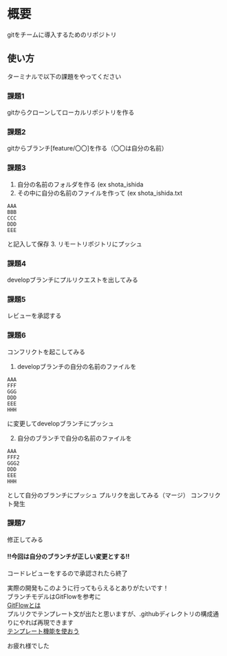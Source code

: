 # 概要
gitをチームに導入するためのリポジトリ
## 使い方
ターミナルで以下の課題をやってください
### 課題1
gitからクローンしてローカルリポジトリを作る
### 課題2
gitからブランチ[feature/〇〇]を作る（〇〇は自分の名前） 
### 課題3
1. 自分の名前のフォルダを作る  (ex shota_ishida
2. その中に自分の名前のファイルを作って  (ex shota_ishida.txt
```
AAA  
BBB  
CCC  
DDD  
EEE
```  
と記入して保存
3. リモートリポジトリにプッシュ
### 課題4
developブランチにプルリクエストを出してみる
### 課題5
レビューを承認する
### 課題6
コンフリクトを起こしてみる 
1. developブランチの自分の名前のファイルを
```
AAA  
FFF  
GGG  
DDD  
EEE
HHH
```  
に変更してdevelopブランチにプッシュ  

2. 自分のブランチで自分の名前のファイルを  
```
AAA
FFF2
GGG2
DDD
EEE
HHH
```
として自分のブランチにプッシュ
プルリクを出してみる（マージ）
コンフリクト発生  
### 課題7
修正してみる  
#### !!今回は自分のブランチが正しい変更とする!!
コードレビューをするので承認されたら終了


実際の開発もこのように行ってもらえるとありがたいです！  
ブランチモデルはGitFlowを参考に  
[GitFlowとは](https://qiita.com/KosukeSone/items/514dd24828b485c69a05)  
プルリクでテンプレート文が出たと思いますが、.githubディレクトリの構成通りにやれば再現できます  
[テンプレート機能を使おう](https://qiita.com/nyamogera/items/3fe6985b45fbd5377184)

お疲れ様でした



